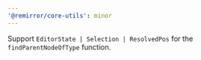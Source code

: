 ```yaml
---
'@remirror/core-utils': minor
---
```


Support `EditorState | Selection | ResolvedPos` for the `findParentNodeOfType` function.
